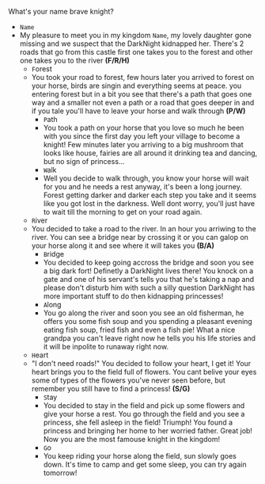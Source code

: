 What's your name brave knight?

- `Name`
- My pleasure to meet you in my kingdom `Name`, my lovely daughter gone missing and we suspect that the DarkNight kidnapped her. There's 2 roads that go from this castle first one takes you to the forest and other one takes you to the river **(F/R/H)**
  - `F`orest
  - You took your road to forest, few hours later you arrived to forest on your horse, birds are singin and everything seems at peace. you entering forest but in a bit you see that there's a path that goes one way and a smaller not even a path or a road that goes deeper in and if you tale you'll have to leave your horse and walk through **(P/W)**
    - `P`ath
    - You took a path on your horse that you love so much he been with you since the first day you left your village to become a knight! Few minutes later you arriving to a big mushroom that looks like house, fairies are all around it drinking tea and dancing, but no sign of princess...
    - `W`alk
    - Well you decide to walk through, you know your horse will wait for you and he needs a rest anyway, it's been a long journey. Forest getting darker and darker each step you take and it seems like you got lost in the darkness. Well dont worry, you'll just have to wait till the morning to get on your road again.
  - `R`iver
  - You decided to take a road to the river. In an hour you arriwing to the river. You can see a bridge near by crossing it or you can galop on your horse along it and see where it will takes you **(B/A)**
    - `B`ridge
    - You decided to keep going accross the bridge and soon you see a big dark fort! Definetly a DarkNight lives there! You knock on a gate and one of his servant's tells you that he's taking a nap and please don't disturb him with such a silly question DarkNight has more important stuff to do then kidnapping princesses!
    - `A`long
    - You go along the river and soon you see an old fisherman, he offers you some fish soup and you spending a pleasant evening eating fish soup, fried fish and even a fish pie! What a nice grandpa you can't leave right now he tells you his life stories and it will be inpolite to runaway right now.
  - `H`eart
  - "I don't need roads!" You decided to follow your heart, I get it! Your heart brings you to the field full of flowers. You cant belive your eyes some of types of the flowers you've never seen before, but remember you still have to find a princess! **(S/G)**
    - `S`tay
    - You decided to stay in the field and pick up some flowers and give your horse a rest. You go through the field and you see a princess, she fell asleep in the field! Triumph! You found a princess and bringing her home to her worried father. Great job! Now you are the most famouse knight in the kingdom!
    - `G`o
    - You keep riding your horse along the field, sun slowly goes down. It's time to camp and get some sleep, you can try again tomorrow!
